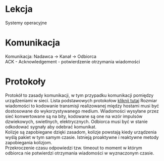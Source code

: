 
# Lekcja
Systemy operacyjne

# Komunikacja
Komunikacja: Nadawca -> Kanał -> Odbiorca<br>
ACK - Acknowledgement - potwierdzenie otrzymania wiadomości

# Protokoły
Protokół to zasady komunikacji, w tym przypadku komunikacji pomiędzy urządzeniami w sieci.
Lista podstawowych protokołow [kliknij tutaj](https://developers.cloudflare.com/workers/reference/protocols/)
Rozmiar wiadomości to kodowanie transmisji realizowanej między hostami musi być dostosowane do wykorzystywanego medium. Wiadomości wysyłane przez sieć konwertowane są na bity, kodowane są one na wzór impulsów dzwiekowych, swietlnych, elektrycznych. Odbiorca musi być w stanie odkodować sygnały aby odebrać komunikat.<br> 
Kolizje są zapobiegane dzięki zasadom, kolizje powstają kiedy urządzenia wyślą pakiet w tym samym czasie. Istnieją proaktywne i reaktywne metody zapobiegania kolizjom.<br>
Przekroczenie czasu odpowiedzi tzw. timeout to moment w którym odbiorca nie potwierdzi otrzymania wiadomości w wyznaczonym czasie.
